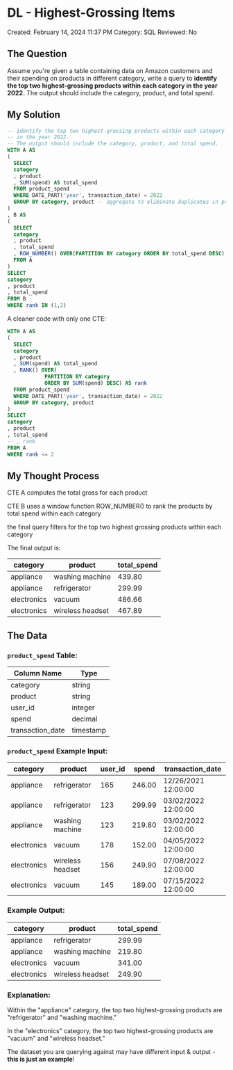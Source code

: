# DL - Highest-Grossing Items

Created: February 14, 2024 11:37 PM
Category: SQL
Reviewed: No

## The Question

Assume you're given a table containing data on Amazon customers and their spending on products in different category, write a query to **identify the top two highest-grossing products within each category in the year 2022.** The output should include the category, product, and total spend.

## My Solution

```sql
-- identify the top two highest-grossing products within each category 
-- in the year 2022. 
-- The output should include the category, product, and total spend.
WITH A AS
(
  SELECT
  category
  , product
  , SUM(spend) AS total_spend
  FROM product_spend
  WHERE DATE_PART('year', transaction_date) = 2022
  GROUP BY category, product -- aggregate to eliminate duplicates in product
)
, B AS
(
  SELECT
  category
  , product
  , total_spend
  , ROW_NUMBER() OVER(PARTITION BY category ORDER BY total_spend DESC) AS rank
  FROM A
)
SELECT
category
, product
, total_spend
FROM B
WHERE rank IN (1,2)
```

A cleaner code with only one CTE:

```sql
WITH A AS
(
  SELECT
  category
  , product
  , SUM(spend) AS total_spend
  , RANK() OVER(
            PARTITION BY category
            ORDER BY SUM(spend) DESC) AS rank
  FROM product_spend
  WHERE DATE_PART('year', transaction_date) = 2022
  GROUP BY category, product
)
SELECT
category
, product
, total_spend
-- , rank
FROM A
WHERE rank <= 2
```

## My Thought Process

CTE A computes the total gross for each product

CTE B uses a window function ROW_NUMBER() to rank the products by total spend within each category

the final query filters for the top two highest grossing products within each category

The final output is:

| category | product | total_spend |
| --- | --- | --- |
| appliance | washing machine | 439.80 |
| appliance | refrigerator | 299.99 |
| electronics | vacuum | 486.66 |
| electronics | wireless headset | 467.89 |

## The Data

### `product_spend` Table:

| Column Name | Type |
| --- | --- |
| category | string |
| product | string |
| user_id | integer |
| spend | decimal |
| transaction_date | timestamp |

### `product_spend` Example Input:

| category | product | user_id | spend | transaction_date |
| --- | --- | --- | --- | --- |
| appliance | refrigerator | 165 | 246.00 | 12/26/2021 12:00:00 |
| appliance | refrigerator | 123 | 299.99 | 03/02/2022 12:00:00 |
| appliance | washing machine | 123 | 219.80 | 03/02/2022 12:00:00 |
| electronics | vacuum | 178 | 152.00 | 04/05/2022 12:00:00 |
| electronics | wireless headset | 156 | 249.90 | 07/08/2022 12:00:00 |
| electronics | vacuum | 145 | 189.00 | 07/15/2022 12:00:00 |

### Example Output:

| category | product | total_spend |
| --- | --- | --- |
| appliance | refrigerator | 299.99 |
| appliance | washing machine | 219.80 |
| electronics | vacuum | 341.00 |
| electronics | wireless headset | 249.90 |

### Explanation:

Within the "appliance" category, the top two highest-grossing products are "refrigerator" and "washing machine."

In the "electronics" category, the top two highest-grossing products are "vacuum" and "wireless headset."

The dataset you are querying against may have different input & output - **this is just an example**!
